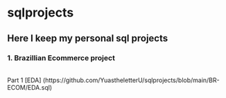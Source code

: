 # sqlprojects

## Here I keep my personal sql projects
### 1. Brazillian Ecommerce project 
<br />
  Part 1 [EDA] (https://github.com/YuastheletterU/sqlprojects/blob/main/BR-ECOM/EDA.sql)
<br />
